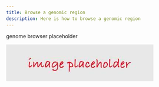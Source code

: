 ```yaml
---
title: Browse a genomic region
description: Here is how to browse a genomic region
---
```


genome browser placeholder

![](../../placeholder.jpg)
